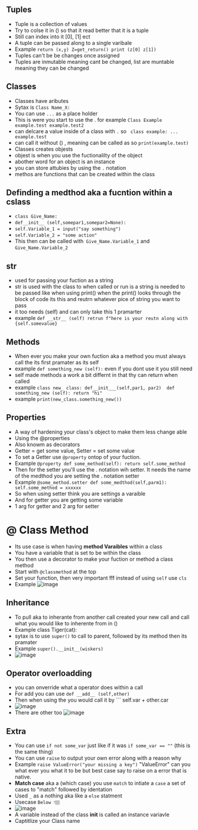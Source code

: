 ## Tuples 
* Tuple is a collection of values
* Try to colse it in () so that it read better that it is a tuple
* Still can index into it [0], [1] ect
* A tuple can be passed along to a single varibale
* Example ```return (x,y) Z=get_return() print (z[0] z[1])```
* Tuples can't be be changes once assigned
* Tuples are inmutable meaning cant be changed, list are muntable meaning they can be changed

## Classes
* Classes have aributes
* Sytax is ```Class Name_X:```
* You can use ```...``` as a place holder
* This is were you start to use the . for example   ````Class Example      example.test example.test2````
* can delcare a value inside of a class with ```.``` so ```` class example: ...    example.test````
* can call it without () , meaning can be called as so ```print(example.test)```
* Classes creates objests
* objest is when you use the fuctionalilty of the object
* abother word for an object is an instance
* you can store attubies by using the ```.``` notation
* methos are functions that can be created within the class

## Definding a medthod aka a fucntion within a cslass
* ```class Give_Name:```
* ```def__init__ (self,somepar1,somepar2=None):```
* ```self.Variable_1 = input("say something")```
* ```self.Variable_2 = "some action"```
* This then can be called with``` Give_Name.Variable_1``` and ```Give_Name.Variable_2```
 
## __str__
* used for passing your fuction as a string
* str is used with the class to when called or run is a string is needed to be passed like when using print() when the print() looks through the block of code its this and reutrn whatever pice of string you want to pass
* it too needs (self) and can only take this 1 pramarter
* example ```def __str__ (self) retrun f"here is your reutn along with {self.somevalue}```



## Methods 
* When ever you make your own fuction aka a method you must always call the its first pramater as its self
* example ```def something_new (self):``` even if you dont use it you still need
* self made methods a work a bit differnt in that thy can return when called
* example ```class new_ class: def__init___(self,par1, par2)  def something_new (self): return "hi"```
* example ```print(new_class.something_new())```

## Properties 
* A way of hardening your class's object to make them less change able
* Using the @properties
* Also knowm as decorators
* Getter = get some value, Setter = set some value
* To set a Getter use ```@property``` ontop of your fuction.
* Example ```@property def some_method(self): return self.some_method```
* Then for the setter you'll use the . notation wih setter. It needs the name of the medthod you are setting the . notation setter
* Example ```@some_method.setter def some_medthod(self,parm1): self.some_method = xxxxxx```
* So when using setter think you are settings a varaible
* And for getter you are getting some variable
* 1 arg for getter and 2 arg for setter  

# @ Class Method
* Its use case is when having __method Varaibles__ within a class
* You have a variable that is set to be within the class
* You then use a decorator to make your fuction or method a class method
* Start with ```@classmethod``` at the top
* Set your function, then very important __!!!__ instead of using ```self``` use ```cls```
*  Example 
     ![image](https://github.com/user-attachments/assets/4ba68ab3-549e-4f8f-9d5a-5a5108bb390a)

## Inheritance 
* To pull aka to inherante from another call created your new call and call what you would like to inherente from in ()
* Example class Tiger(cat):
* sytax is to use ```super()``` to call to parent, followed by its method then its pramater
* Example ```super().__init__(wiskers)```
* ![image](https://github.com/user-attachments/assets/66518c97-3567-4193-9fdf-8fea2636a1f9)




## Operator overloadding
* you can onverride what a operator does within a call
* For add you can use ```def __add__ (self,other)```
* Then when using the you would call it by ``` self.var + other.car
* ![image](https://github.com/user-attachments/assets/5c4c6698-3b75-4074-84b4-5d4c776bbc72)
* There are other too
![image](https://github.com/user-attachments/assets/14801910-4b29-4009-adc1-9719f629d885)



## Extra
* You can use ```if not some_var``` just like if it was ```if some_var == ""``` (this is the same thing)
* You can use ```raise``` to output your own error along with a reason why
* Example ```raise ValueError("your missing a key")``` "ValueError" can you what ever you what it to be but best case say to raise on a error that is native.
*  **Match case** aka a (which case) you use ```match``` to intiate a ```case``` a set of cases to "match" followed by identation
*  Used ```_``` as a nothing aka like a ```else``` statment 
*  Usecase  ```Below 👇🏽``` 
*  ![image](https://github.com/user-attachments/assets/6db4295c-2622-456a-963e-8575153be169)
* A variable instead of the class __init__ is called an instance variavle
* Captitlize your Class name
  
  
